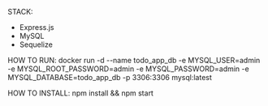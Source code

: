 STACK:
- Express.js
- MySQL
- Sequelize

HOW TO RUN:
 docker run -d --name todo_app_db -e MYSQL_USER=admin -e MYSQL_ROOT_PASSWORD=admin -e MYSQL_PASSWORD=admin -e MYSQL_DATABASE=todo_app_db -p 3306:3306 mysql:latest 
 
HOW TO INSTALL:
npm install && npm start
